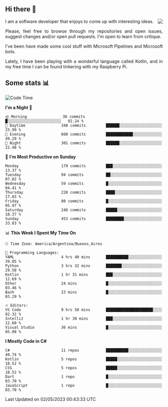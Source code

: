 ## Hi there :slightly_smiling_face:

<img src="https://github-readme-stats.vercel.app/api?username=victorgrycuk&show_icons=true&count_private=true&title_color=F7941E&icon_color=F7941E" align="right">

<p align="justify">
I am a software developer that enjoys to come up with interesting ideas.
<p/>

<p align= "justify">
Please, feel free to browse through my repositories and open issues, suggest changes and/or open pull requests. I'm open to learn from critique.
<p/>


<p align= "justify">
I've been have made some cool stuff with Microsoft Pipelines and Microsoft bots.
<p/>

<p align= "justify">
Lately, I have been playing with a wonderful language called Kotlin, and in my free time I can be found tinkering with my Raspberry Pi.
<p/>

## Some stats :bar_chart:
<!--START_SECTION:waka-->
![Code Time](http://img.shields.io/badge/Code%20Time-1%2C549%20hrs%2058%20mins-blue)

**I'm a Night 🦉** 

```text
🌞 Morning                30 commits          █░░░░░░░░░░░░░░░░░░░░░░░░   02.24 % 
🌆 Daytime                348 commits         ██████░░░░░░░░░░░░░░░░░░░   25.99 % 
🌃 Evening                660 commits         ████████████░░░░░░░░░░░░░   49.29 % 
🌙 Night                  301 commits         ██████░░░░░░░░░░░░░░░░░░░   22.48 % 
```
📅 **I'm Most Productive on Sunday** 

```text
Monday                   179 commits         ███░░░░░░░░░░░░░░░░░░░░░░   13.37 % 
Tuesday                  94 commits          ██░░░░░░░░░░░░░░░░░░░░░░░   07.02 % 
Wednesday                59 commits          █░░░░░░░░░░░░░░░░░░░░░░░░   04.41 % 
Thursday                 228 commits         ████░░░░░░░░░░░░░░░░░░░░░   17.03 % 
Friday                   80 commits          █░░░░░░░░░░░░░░░░░░░░░░░░   05.97 % 
Saturday                 246 commits         █████░░░░░░░░░░░░░░░░░░░░   18.37 % 
Sunday                   453 commits         ████████░░░░░░░░░░░░░░░░░   33.83 % 
```


📊 **This Week I Spent My Time On** 

```text
🕑︎ Time Zone: America/Argentina/Buenos_Aires

💬 Programming Languages: 
YAML                     4 hrs 40 mins       ██████████░░░░░░░░░░░░░░░   39.05 % 
Python                   3 hrs 32 mins       ███████░░░░░░░░░░░░░░░░░░   29.58 % 
Kotlin                   1 hr 31 mins        ███░░░░░░░░░░░░░░░░░░░░░░   12.69 % 
Other                    24 mins             █░░░░░░░░░░░░░░░░░░░░░░░░   03.46 % 
Bash                     23 mins             █░░░░░░░░░░░░░░░░░░░░░░░░   03.29 % 

🔥 Editors: 
VS Code                  9 hrs 50 mins       █████████████████████░░░░   82.32 % 
IntelliJ                 1 hr 30 mins        ███░░░░░░░░░░░░░░░░░░░░░░   12.60 % 
Visual Studio            36 mins             █░░░░░░░░░░░░░░░░░░░░░░░░   05.08 % 
```

**I Mostly Code in C#** 

```text
C#                       11 repos            ██████████░░░░░░░░░░░░░░░   40.74 % 
Kotlin                   5 repos             █████░░░░░░░░░░░░░░░░░░░░   18.52 % 
CSS                      5 repos             █████░░░░░░░░░░░░░░░░░░░░   18.52 % 
Dart                     1 repo              █░░░░░░░░░░░░░░░░░░░░░░░░   03.70 % 
JavaScript               1 repo              █░░░░░░░░░░░░░░░░░░░░░░░░   03.70 % 
```




 Last Updated on 02/05/2023 00:43:33 UTC
<!--END_SECTION:waka-->

